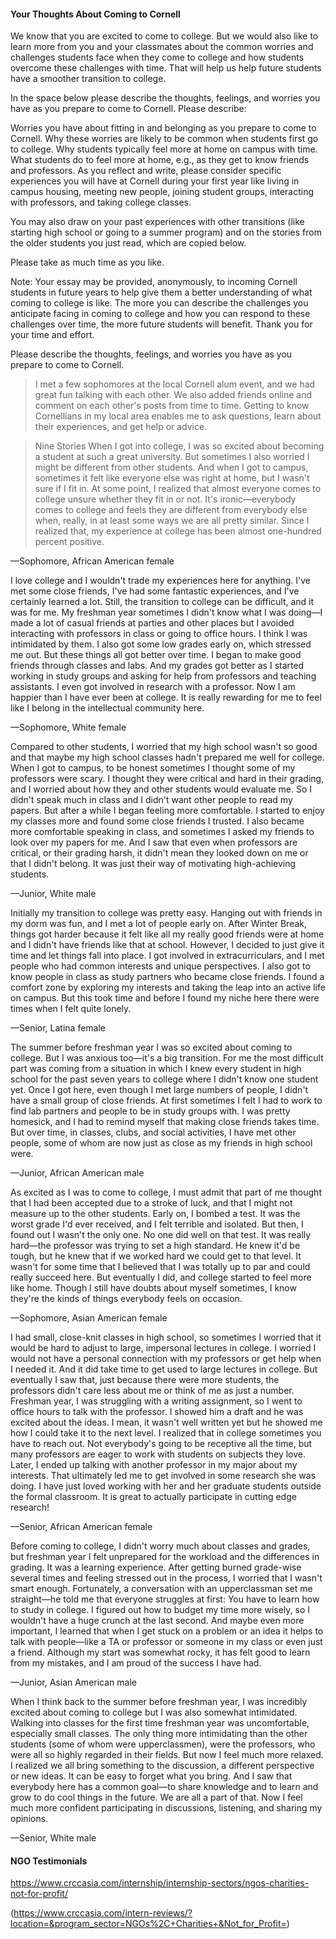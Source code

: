 #### Your Thoughts About Coming to Cornell
We know that you are excited to come to college. But we would also like to learn more from you and your classmates about the common worries and challenges students face when they come to college and how students overcome these challenges with time. That will help us help future students have a smoother transition to college.

In the space below please describe the thoughts, feelings, and worries you have as you prepare to come to Cornell. Please describe:

Worries you have about fitting in and belonging as you prepare to come to Cornell.
Why these worries are likely to be common when students first go to college.
Why students typically feel more at home on campus with time.
What students do to feel more at home, e.g., as they get to know friends and professors.
As you reflect and write, please consider specific experiences you will have at Cornell during your first year like living in campus housing, meeting new people, joining student groups, interacting with professors, and taking college classes.

You may also draw on your past experiences with other transitions (like starting high school or going to a summer program) and on the stories from the older students you just read, which are copied below.

Please take as much time as you like.

Note: Your essay may be provided, anonymously, to incoming Cornell students in future years to help give them a better understanding of what coming to college is like. The more you can describe the challenges you anticipate facing in coming to college and how you can respond to these challenges over time, the more future students will benefit. Thank you for your time and effort.

Please describe the thoughts, feelings, and worries you have as you prepare to come to Cornell.

> I met a few sophomores at the local Cornell alum event, and we had great fun talking with each other. We also added friends online and comment on each other's posts from time to time. Getting to know Cornellians in my local area enables me to ask questions, learn about their experiences, and get help or advice. 

> Nine Stories
When I got into college, I was so excited about becoming a student at such a great university. But sometimes I also worried I might be different from other students. And when I got to campus, sometimes it felt like everyone else was right at home, but I wasn't sure if I fit in. At some point, I realized that almost everyone comes to college unsure whether they fit in or not. It's ironic—everybody comes to college and feels they are different from everybody else when, really, in at least some ways we are all pretty similar. Since I realized that, my experience at college has been almost one-hundred percent positive.

—Sophomore, African American female

I love college and I wouldn't trade my experiences here for anything. I've met some close friends, I've had some fantastic experiences, and I've certainly learned a lot. Still, the transition to college can be difficult, and it was for me. My freshman year sometimes I didn't know what I was doing—I made a lot of casual friends at parties and other places but I avoided interacting with professors in class or going to office hours. I think I was intimidated by them. I also got some low grades early on, which stressed me out. But these things all got better over time. I began to make good friends through classes and labs. And my grades got better as I started working in study groups and asking for help from professors and teaching assistants. I even got involved in research with a professor. Now I am happier than I have ever been at college. It is really rewarding for me to feel like I belong in the intellectual community here.

—Sophomore, White female

Compared to other students, I worried that my high school wasn't so good and that maybe my high school classes hadn't prepared me well for college. When I got to campus, to be honest sometimes I thought some of my professors were scary. I thought they were critical and hard in their grading, and I worried about how they and other students would evaluate me. So I didn't speak much in class and I didn't want other people to read my papers. But after a while I began feeling more comfortable. I started to enjoy my classes more and found some close friends I trusted. I also became more comfortable speaking in class, and sometimes I asked my friends to look over my papers for me. And I saw that even when professors are critical, or their grading harsh, it didn't mean they looked down on me or that I didn't belong. It was just their way of motivating high-achieving students.

—Junior, White male

Initially my transition to college was pretty easy. Hanging out with friends in my dorm was fun, and I met a lot of people early on. After Winter Break, things got harder because it felt like all my really good friends were at home and I didn't have friends like that at school. However, I decided to just give it time and let things fall into place. I got involved in extracurriculars, and I met people who had common interests and unique perspectives. I also got to know people in class as study partners who became close friends. I found a comfort zone by exploring my interests and taking the leap into an active life on campus. But this took time and before I found my niche here there were times when I felt quite lonely.

—Senior, Latina female

The summer before freshman year I was so excited about coming to college. But I was anxious too—it's a big transition. For me the most difficult part was coming from a situation in which I knew every student in high school for the past seven years to college where I didn't know one student yet. Once I got here, even though I met large numbers of people, I didn't have a small group of close friends. At first sometimes I felt I had to work to find lab partners and people to be in study groups with. I was pretty homesick, and I had to remind myself that making close friends takes time. But over time, in classes, clubs, and social activities, I have met other people, some of whom are now just as close as my friends in high school were.

—Junior, African American male

As excited as I was to come to college, I must admit that part of me thought that I had been accepted due to a stroke of luck, and that I might not measure up to the other students. Early on, I bombed a test. It was the worst grade I'd ever received, and I felt terrible and isolated. But then, I found out I wasn't the only one. No one did well on that test. It was really hard—the professor was trying to set a high standard. He knew it'd be tough, but he knew that if we worked hard we could get to that level. It wasn't for some time that I believed that I was totally up to par and could really succeed here. But eventually I did, and college started to feel more like home. Though I still have doubts about myself sometimes, I know they're the kinds of things everybody feels on occasion.

—Sophomore, Asian American female

I had small, close-knit classes in high school, so sometimes I worried that it would be hard to adjust to large, impersonal lectures in college. I worried I would not have a personal connection with my professors or get help when I needed it. And it did take time to get used to large lectures in college. But eventually I saw that, just because there were more students, the professors didn't care less about me or think of me as just a number. Freshman year, I was struggling with a writing assignment, so I went to office hours to talk with the professor. I showed him a draft and he was excited about the ideas. I mean, it wasn't well written yet but he showed me how I could take it to the next level. I realized that in college sometimes you have to reach out. Not everybody's going to be receptive all the time, but many professors are eager to work with students on subjects they love. Later, I ended up talking with another professor in my major about my interests. That ultimately led me to get involved in some research she was doing. I have just loved working with her and her graduate students outside the formal classroom. It is great to actually participate in cutting edge research!

—Senior, African American female

Before coming to college, I didn't worry much about classes and grades, but freshman year I felt unprepared for the workload and the differences in grading. It was a learning experience. After getting burned grade-wise several times and feeling stressed out in the process, I worried that I wasn't smart enough. Fortunately, a conversation with an upperclassman set me straight—he told me that everyone struggles at first: You have to learn how to study in college. I figured out how to budget my time more wisely, so I wouldn't have a huge crunch at the last second. And maybe even more important, I learned that when I get stuck on a problem or an idea it helps to talk with people—like a TA or professor or someone in my class or even just a friend. Although my start was somewhat rocky, it has felt good to learn from my mistakes, and I am proud of the success I have had.

—Junior, Asian American male

When I think back to the summer before freshman year, I was incredibly excited about coming to college but I was also somewhat intimidated. Walking into classes for the first time freshman year was uncomfortable, especially small classes. The only thing more intimidating than the other students (some of whom were upperclassmen), were the professors, who were all so highly regarded in their fields. But now I feel much more relaxed. I realized we all bring something to the discussion, a different perspective or new ideas. It can be easy to forget what you bring. And I saw that everybody here has a common goal—to share knowledge and to learn and grow to do cool things in the future. We are all a part of that. Now I feel much more confident participating in discussions, listening, and sharing my opinions.

—Senior, White male



#### NGO Testimonials
https://www.crccasia.com/internship/internship-sectors/ngos-charities-not-for-profit/

(https://www.crccasia.com/intern-reviews/?location=&program_sector=NGOs%2C+Charities+&Not_for_Profit=)